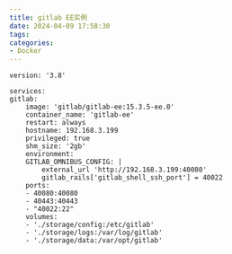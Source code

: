 ```yaml
---
title: gitlab EE实例
date: 2024-04-09 17:58:30
tags:
categories:
- Docker
---
```



    version: '3.8'

    services:
    gitlab:
        image: 'gitlab/gitlab-ee:15.3.5-ee.0'
        container_name: 'gitlab-ee'
        restart: always
        hostname: 192.168.3.199
        privileged: true
        shm_size: '2gb'
        environment:
        GITLAB_OMNIBUS_CONFIG: |
            external_url 'http://192.168.3.199:40080'
            gitlab_rails['gitlab_shell_ssh_port'] = 40022
        ports:
        - 40080:40080
        - 40443:40443
        - "40022:22"
        volumes:
        - './storage/config:/etc/gitlab'
        - './storage/logs:/var/log/gitlab'
        - './storage/data:/var/opt/gitlab'
